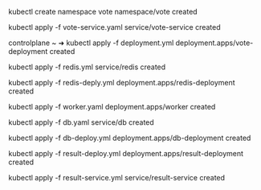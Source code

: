 kubectl create namespace vote
namespace/vote created

kubectl apply -f vote-service.yaml
service/vote-service created

controlplane ~ ➜  kubectl apply -f deployment.yml
deployment.apps/vote-deployment created

kubectl apply -f redis.yml
service/redis created

kubectl apply -f redis-deply.yml
deployment.apps/redis-deployment created

 kubectl apply -f worker.yaml
deployment.apps/worker created

kubectl apply -f db.yaml
service/db created

 kubectl apply -f db-deploy.yml
deployment.apps/db-deployment created


kubectl apply -f result-deploy.yml
deployment.apps/result-deployment created

kubectl apply -f result-service.yml
service/result-service created
